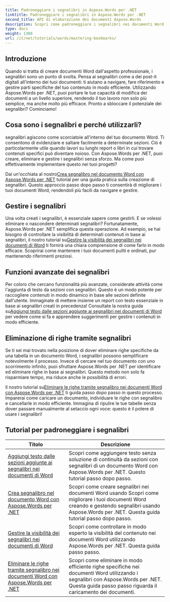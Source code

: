 ```yaml
---
title: Padroneggiare i segnalibri in Aspose.Words per .NET
linktitle: Padroneggiare i segnalibri in Aspose.Words per .NET
second_title: API di elaborazione dei documenti Aspose.Words
description: Scopri come padroneggiare i segnalibri nei documenti Word con Aspose.Words per .NET tramite tutorial dettagliati. Migliora le tue competenze di gestione dei documenti.
type: docs
weight: 1380
url: /it/net/tutorials/words/mastering-bookmarks/
---
```

## Introduzione

Quando si tratta di creare documenti Word dall'aspetto professionale, i segnalibri sono un punto di svolta. Pensa ai segnalibri come a dei post-it digitali all'interno dei tuoi documenti: ti aiutano a navigare, fare riferimento e gestire parti specifiche del tuo contenuto in modo efficiente. Utilizzando Aspose.Words per .NET, puoi portare le tue capacità di modifica dei documenti a un livello superiore, rendendo il tuo lavoro non solo più semplice, ma anche molto più efficace. Pronto a sbloccare il potenziale dei segnalibri? Cominciamo!

## Cosa sono i segnalibri e perché utilizzarli?

segnalibri agiscono come scorciatoie all'interno del tuo documento Word. Ti consentono di evidenziare e saltare facilmente a determinate sezioni. Ciò è particolarmente utile quando lavori su lunghi report o libri in cui trovare contenuti specifici può diventare noioso. Con Aspose.Words per .NET, puoi creare, eliminare e gestire i segnalibri senza sforzo. Ma come puoi effettivamente implementare questo nei tuoi progetti?

 Dai un'occhiata al nostro[Crea segnalibro nel documento Word con Aspose.Words per .NET](./create-bookmark-in-word-document/) tutorial per una guida pratica sulla creazione di segnalibri. Questo approccio passo dopo passo ti consentirà di migliorare i tuoi documenti Word, rendendoli più facili da navigare e gestire.

## Gestire i segnalibri

 Una volta creati i segnalibri, è essenziale sapere come gestirli. E se volessi eliminare o nascondere determinati segnalibri? Fortunatamente, Aspose.Words per .NET semplifica questa operazione. Ad esempio, se hai bisogno di controllare la visibilità di determinati contenuti in base ai segnalibri, il nostro tutorial su[Gestire la visibilità dei segnalibri nei documenti di Word](./manage-bookmark-visibility-word-document/) ti fornirà una chiara comprensione di come farlo in modo efficace. Scoprirai come mantenere i tuoi documenti puliti e ordinati, pur mantenendo riferimenti preziosi.

## Funzioni avanzate dei segnalibri

 Per coloro che cercano funzionalità più avanzate, considerate attività come l'aggiunta di testo da sezioni con segnalibri. Questo è un modo potente per raccogliere contenuti in modo dinamico in base alle sezioni definite dall'utente. Immaginate di mettere insieme un report con testo essenziale in base ai segnalibri creati in precedenza! Consultate la nostra guida su[Aggiungi testo dalle sezioni aggiunte ai segnalibri nei documenti di Word](./append-text-from-bookmarked-sections/) per vedere come si fa e apprendere suggerimenti per gestire i contenuti in modo efficiente.

## Eliminazione di righe tramite segnalibri

Se ti sei mai trovato nella posizione di dover eliminare righe specifiche da una tabella in un documento Word, i segnalibri possono semplificare notevolmente il processo. Invece di cercare nel tuo documento con uno scorrimento infinito, puoi sfruttare Aspose.Words per .NET per identificare ed eliminare righe in base ai segnalibri. Questo metodo non solo fa risparmiare tempo, ma riduce anche le possibilità di errori. 

 Il nostro tutorial su[Eliminare le righe tramite segnalibro nei documenti Word con Aspose.Words per .NET](./delete-row-by-bookmark-word-documents/) ti guida passo dopo passo in questo processo. Imparerai come caricare un documento, individuare le righe con segnalibro e cancellarle in modo efficiente. Immagina di ripulire le tue tabelle senza dover passare manualmente al setaccio ogni voce: questo è il potere di usare i segnalibri! 


 ## Tutorial per padroneggiare i segnalibri
| Titolo | Descrizione |
| --- | --- |
| [Aggiungi testo dalle sezioni aggiunte ai segnalibri nei documenti di Word](./append-text-from-bookmarked-sections/) | Scopri come aggiungere testo senza soluzione di continuità da sezioni con segnalibri di un documento Word con Aspose.Words per .NET. Questo tutorial passo dopo passo. |
| [Crea segnalibro nel documento Word con Aspose.Words per .NET](./create-bookmark-in-word-document/) | Scopri come creare segnalibri nei documenti Word usando Scopri come migliorare i tuoi documenti Word creando e gestendo segnalibri usando Aspose.Words per .NET. Questa guida tutorial passo dopo passo. |
| [Gestire la visibilità dei segnalibri nei documenti di Word](./manage-bookmark-visibility-word-document/) | Scopri come controllare in modo esperto la visibilità del contenuto nei documenti Word utilizzando Aspose.Words per .NET. Questa guida passo passo. |
| [Eliminare le righe tramite segnalibro nei documenti Word con Aspose.Words per .NET](./delete-row-by-bookmark-word-documents/) | Scopri come eliminare in modo efficiente righe specifiche nei documenti Word utilizzando i segnalibri con Aspose.Words per .NET. Questa guida passo passo riguarda il caricamento dei documenti. |